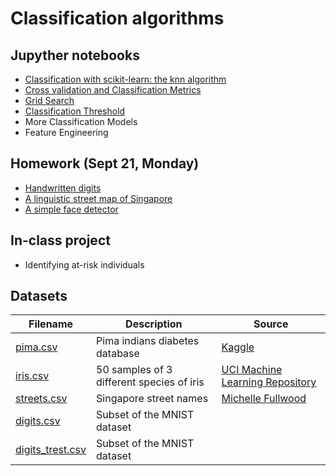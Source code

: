 # Classification algorithms

## Jupyther notebooks

- [Classification with scikit-learn: the knn algorithm](https://nbviewer.jupyter.org/github/um-perez-alvaro/Data-Science-Practice/blob/master/Classification/Part%20I.ipynb)
- [Cross validation and Classification Metrics](https://nbviewer.jupyter.org/github/um-perez-alvaro/Data-Science-Practice/blob/master/Classification/Part%202%20-%20Classification%20Metrics%20and%20Cross%20Validation.ipynb)
- [Grid Search](https://nbviewer.jupyter.org/github/um-perez-alvaro/Data-Science-Practice/blob/master/Classification/Part%20III.%20Grid%20Search.ipynb)
- [Classification Threshold](https://nbviewer.jupyter.org/github/um-perez-alvaro/Data-Science-Practice/blob/master/Classification/Classification%20Algorithms.%20Part%20IV.ipynb)
- More Classification Models
- Feature Engineering 

## Homework (Sept 21, Monday)
- [Handwritten digits](https://nbviewer.jupyter.org/github/um-perez-alvaro/Data-Science-Practice/blob/master/Classification/Homework/Homework%201.ipynb)
- [A linguistic street map of Singapore](https://nbviewer.jupyter.org/github/um-perez-alvaro/Data-Science-Practice/blob/master/Classification/Homework/Homework%202.ipynb)
- [A simple face detector](https://nbviewer.jupyter.org/github/um-perez-alvaro/Data-Science-Practice/blob/master/Classification/Homework/Homework%203.ipynb)

## In-class project
- Identifying at-risk individuals

## Datasets

Filename | Description |  Source
--- | --- |  --- 
[pima.csv](https://raw.githubusercontent.com/um-perez-alvaro/Data-Science-Practice/master/Data/pima.csv) | Pima indians diabetes database | [Kaggle](https://www.kaggle.com/uciml/pima-indians-diabetes-database)
[iris.csv](https://raw.githubusercontent.com/um-perez-alvaro/Data-Science-Practice/master/Data/iris.csv) | 50 samples of 3 different species of iris | [UCI Machine Learning Repository](https://archive.ics.uci.edu/ml/datasets/iris)
[streets.csv](https://raw.githubusercontent.com/um-perez-alvaro/Data-Science-Practice/master/Data/streets.csv) | Singapore street names | [Michelle Fullwood](https://michelleful.github.io/code-blog/2015/04/24/sgmap/)
[digits.csv](https://raw.githubusercontent.com/um-perez-alvaro/Data-Science-Practice/master/Data/digits.csv) | Subset of the MNIST dataset 
[digits_trest.csv](https://raw.githubusercontent.com/um-perez-alvaro/Data-Science-Practice/master/Data/digits_test.csv) | Subset of the MNIST dataset
